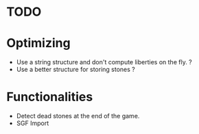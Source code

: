 TODO
==

# Optimizing

- Use a string structure and don't compute liberties on the fly. ? 
- Use a better structure for storing stones ?

# Functionalities

- Detect dead stones at the end of the game.
- SGF Import